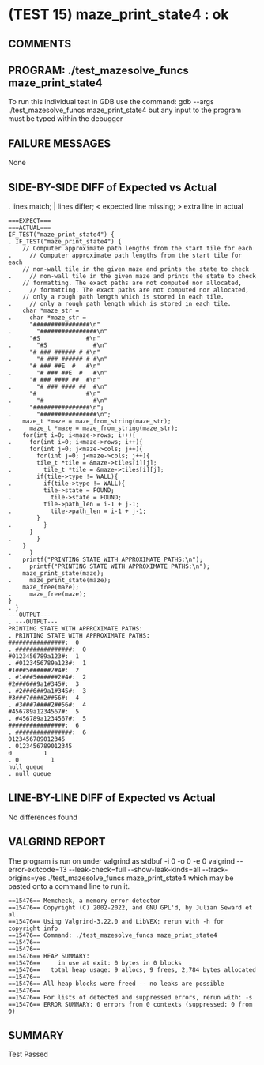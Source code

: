 (TEST 15) maze_print_state4 : ok
================================

COMMENTS
--------


PROGRAM: ./test_mazesolve_funcs maze_print_state4
-------------------------------------------------
To run this individual test in GDB use the command:
  gdb --args ./test_mazesolve_funcs maze_print_state4
but any input to the program must be typed within the debugger

FAILURE MESSAGES
----------------
None

SIDE-BY-SIDE DIFF of Expected vs Actual
---------------------------------------
. lines match; | lines differ; < expected line missing; > extra line in actual

```sdiff
===EXPECT===                                                            ===ACTUAL===
IF_TEST("maze_print_state4") {                                        . IF_TEST("maze_print_state4") {
    // Computer approximate path lengths from the start tile for each .     // Computer approximate path lengths from the start tile for each
    // non-wall tile in the given maze and prints the state to check  .     // non-wall tile in the given maze and prints the state to check
    // formatting. The exact paths are not computed nor allocated,    .     // formatting. The exact paths are not computed nor allocated,
    // only a rough path length which is stored in each tile.         .     // only a rough path length which is stored in each tile.
    char *maze_str =                                                  .     char *maze_str =
      "################\n"                                            .       "################\n"
      "#S             #\n"                                            .       "#S             #\n"
      "# ### ###### # #\n"                                            .       "# ### ###### # #\n"
      "# ### ##E  #   #\n"                                            .       "# ### ##E  #   #\n"
      "# ### #### ##  #\n"                                            .       "# ### #### ##  #\n"
      "#              #\n"                                            .       "#              #\n"
      "################\n";                                           .       "################\n";
    maze_t *maze = maze_from_string(maze_str);                        .     maze_t *maze = maze_from_string(maze_str);
    for(int i=0; i<maze->rows; i++){                                  .     for(int i=0; i<maze->rows; i++){
      for(int j=0; j<maze->cols; j++){                                .       for(int j=0; j<maze->cols; j++){
        tile_t *tile = &maze->tiles[i][j];                            .         tile_t *tile = &maze->tiles[i][j];
        if(tile->type != WALL){                                       .         if(tile->type != WALL){
          tile->state = FOUND;                                        .           tile->state = FOUND;
          tile->path_len = i-1 + j-1;                                 .           tile->path_len = i-1 + j-1;
        }                                                             .         }
      }                                                               .       }
    }                                                                 .     }
    printf("PRINTING STATE WITH APPROXIMATE PATHS:\n");               .     printf("PRINTING STATE WITH APPROXIMATE PATHS:\n");
    maze_print_state(maze);                                           .     maze_print_state(maze);
    maze_free(maze);                                                  .     maze_free(maze);
}                                                                     . }
---OUTPUT---                                                          . ---OUTPUT---
PRINTING STATE WITH APPROXIMATE PATHS:                                . PRINTING STATE WITH APPROXIMATE PATHS:
################:  0                                                  . ################:  0
#0123456789a123#:  1                                                  . #0123456789a123#:  1
#1###5######2#4#:  2                                                  . #1###5######2#4#:  2
#2###6##9a1#345#:  3                                                  . #2###6##9a1#345#:  3
#3###7####2##56#:  4                                                  . #3###7####2##56#:  4
#456789a1234567#:  5                                                  . #456789a1234567#:  5
################:  6                                                  . ################:  6
0123456789012345                                                      . 0123456789012345
0         1                                                           . 0         1     
null queue                                                            . null queue

```

LINE-BY-LINE DIFF of Expected vs Actual
---------------------------------------
No differences found

VALGRIND REPORT
---------------
The program is run on under valgrind as
  stdbuf -i 0 -o 0 -e 0 valgrind --error-exitcode=13 --leak-check=full --show-leak-kinds=all --track-origins=yes ./test_mazesolve_funcs maze_print_state4
which may be pasted onto a command line to run it.

```
==15476== Memcheck, a memory error detector
==15476== Copyright (C) 2002-2022, and GNU GPL'd, by Julian Seward et al.
==15476== Using Valgrind-3.22.0 and LibVEX; rerun with -h for copyright info
==15476== Command: ./test_mazesolve_funcs maze_print_state4
==15476== 
==15476== 
==15476== HEAP SUMMARY:
==15476==     in use at exit: 0 bytes in 0 blocks
==15476==   total heap usage: 9 allocs, 9 frees, 2,784 bytes allocated
==15476== 
==15476== All heap blocks were freed -- no leaks are possible
==15476== 
==15476== For lists of detected and suppressed errors, rerun with: -s
==15476== ERROR SUMMARY: 0 errors from 0 contexts (suppressed: 0 from 0)
```

SUMMARY
-------
Test Passed
